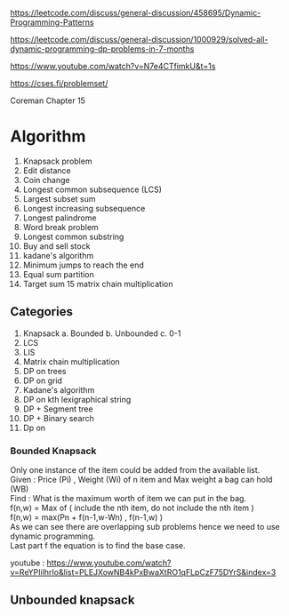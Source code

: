https://leetcode.com/discuss/general-discussion/458695/Dynamic-Programming-Patterns

https://leetcode.com/discuss/general-discussion/1000929/solved-all-dynamic-programming-dp-problems-in-7-months

https://www.youtube.com/watch?v=N7e4CTfimkU&t=1s

https://cses.fi/problemset/

Coreman
Chapter 15

# Algorithm

1. Knapsack problem
2. Edit distance
3. Coin change
4. Longest common subsequence (LCS)
5. Largest subset sum
6. Longest increasing subsequence
7. Longest palindrome
8. Word break problem
9. Longest common substring
10. Buy and sell stock
11. kadane's algorithm
12. Minimum jumps to reach the end
13. Equal sum partition
14. Target sum 15 matrix chain multiplication


## Categories

1. Knapsack
   a. Bounded
   b. Unbounded
   c. 0-1
2. LCS
3. LIS
4. Matrix chain multiplication
5. DP on trees
6. DP on grid
7. Kadane's algorithm
8. DP on kth lexigraphical string 
9. DP + Segment tree
10. DP + Binary search 
11. Dp on


### Bounded Knapsack
Only one instance of the item could be added from the available list.  
Given : Price (Pi) , Weight (Wi) of n item and Max weight a bag can hold (WB)  
Find : What is the maximum worth of item we can put in the bag.  
f(n,w) = Max of ( include the nth item, do not include the nth item )  
f(n,w) = max(Pn + f(n-1,w-Wn) , f(n-1,w) )  
As we can see there are overlapping sub problems hence we need to use dynamic programming.  
Last part f the equation is to find the base case.  

youtube : https://www.youtube.com/watch?v=ReYPIilhrIo&list=PLEJXowNB4kPxBwaXtRO1qFLpCzF75DYrS&index=3

## Unbounded knapsack



